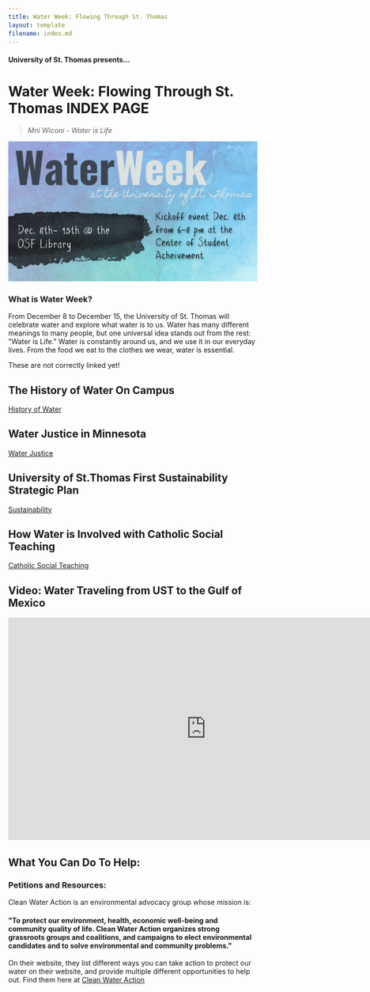 ```yaml
---
title: Water Week: Flowing Through St. Thomas
layout: template
filename: index.md
--- 
```


#### University of St. Thomas presents...

# Water Week: Flowing Through St. Thomas INDEX PAGE

> *Mni Wiconi - Water is Life*

![Banner](assets/banner.jpg)

### What is Water Week?
From December 8 to December 15, the University of St. Thomas will celebrate water and explore what water is to us. Water has many different meanings to many people, but one universal idea stands out from the rest: "Water is Life." Water is constantly around us, and we use it in our everyday lives. From the food we eat to the clothes we wear, water is essential. 

These are not correctly linked yet!

## The History of Water On Campus
[History of Water](https://alina-kan.github.io/history/)

## Water Justice in Minnesota
[Water Justice](https://alina-kan.github.io/water-justice/)

## University of St.Thomas First Sustainability Strategic Plan
[Sustainability](https://alina-kan.github.io/sustainability/)

## How Water is Involved with Catholic Social Teaching
[Catholic Social Teaching](https://alina-kan.github.io/teaching/)

## Video: Water Traveling from UST to the Gulf of Mexico
<p align="center">
<iframe width="800" height="450" src="https://www.youtube.com/embed/F_JCGDkMq-c" title="YouTube video player" frameborder="0" allow="accelerometer; autoplay; clipboard-write; encrypted-media; gyroscope; picture-in-picture" allowfullscreen></iframe>
</p>

## What You Can Do To Help:
### Petitions and Resources:
Clean Water Action is an environmental advocacy group whose mission is:

#### "To protect our environment, health, economic well-being and community quality of life. Clean Water Action organizes strong grassroots groups and coalitions, and campaigns to elect environmental candidates and to solve environmental and community problems."

On their website, they list different ways you can take action to protect our water on their website, and provide multiple different opportunities to help out. Find them here at [Clean Water Action](https://www.cleanwateraction.org/actnow)

